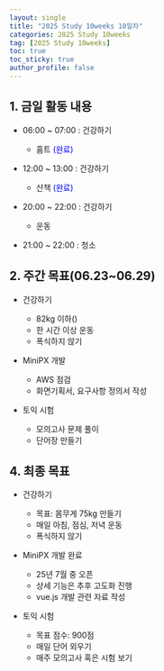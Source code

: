 ```yaml
---
layout: single
title: "2025 Study 10weeks 10일차"
categories: 2025 Study 10weeks
tag: [2025 Study 10weeks]
toc: true
toc_sticky: true
author_profile: false
---
```


## 1. 금일 활동 내용

* 06:00 ~ 07:00 : 건강하기
  * 홈트 <span style = "color:blue">(완료)</span>
* 12:00 ~ 13:00 : 건강하기
  * 산책 <span style = "color:blue">(완료)</span>
* 20:00 ~ 22:00 : 건강하기
  * 운동
  
* 21:00 ~ 22:00 : 청소



##  2. 주간 목표(06.23~06.29)

* 건강하기
  * 82kg 이하()
  * 한 시간 이상 운동
  * 폭식하지 않기
* MiniPX 개발
  * AWS 점검
  * 화면기획서, 요구사항 정의서 작성
* 토익 시험

  * 모의고사 문제 풀이
  * 단어장 만들기



## 4. 최종 목표


* 건강하기

  * 목표: 몸무게 75kg 만들기
  * 매일 아침, 점심, 저녁 운동
  * 폭식하지 않기
* MiniPX 개발 완료
  * 25년 7월 중 오픈
  * 상세 기능은 추후 고도화 진행
  * vue.js 개발 관련 자료 작성
* 토익 시험

  * 목표 점수: 900점
  * 매일 단어 외우기
  * 매주 모의고사 혹은 시험 보기

